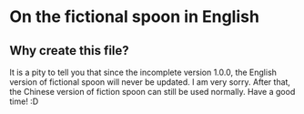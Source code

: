 # On the fictional spoon in English

## Why create this file?

It is a pity to tell you that since the incomplete version 1.0.0, the English version of fictional spoon will never be updated. I am very sorry. After that, the Chinese version of fiction spoon can still be used normally. Have a good time! :D
